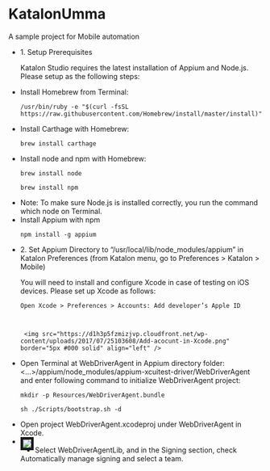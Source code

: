# KatalonUmma
<p>A sample project for Mobile automation</p>
<ul>
 <li> <font size="large"> 1. Setup Prerequisites </font> </li>

Katalon Studio requires the latest installation of Appium and Node.js. Please setup as the following steps:

<li>Install Homebrew from Terminal:</li>

    /usr/bin/ruby -e "$(curl -fsSL https://raw.githubusercontent.com/Homebrew/install/master/install)"

<li>Install Carthage with Homebrew:</li>

    brew install carthage

<li>Install node and npm with Homebrew:</li>

    brew install node

    brew install npm

<li>Note: To make sure Node.js is installed correctly, you run the command which node on Terminal.</li>

<li>Install Appium with npm</li>

    npm install -g appium


<li>2. Set Appium Directory to “/usr/local/lib/node_modules/appium” in Katalon Preferences (from Katalon menu, go to Preferences > Katalon > Mobile)</li>

You will need to install and configure Xcode in case of testing on iOS devices. Please set up Xcode as follows:

    Open Xcode > Preferences > Accounts: Add developer’s Apple ID



     <img src="https://d1h3p5fzmizjvp.cloudfront.net/wp-content/uploads/2017/07/25103608/Add-acocunt-in-Xcode.png" border="5px #000 solid" align="left" />
     


<li>Open Terminal at WebDriverAgent in Appium directory folder:</li>
    <…>/appium/node_modules/appium-xcuitest-driver/WebDriverAgent and enter following command to initialize WebDriverAgent project:

    mkdir -p Resources/WebDriverAgent.bundle

    sh ./Scripts/bootstrap.sh -d

<li>Open project WebDriverAgent.xcodeproj under WebDriverAgent in Xcode.</li>

  <li><img src="https://d1h3p5fzmizjvp.cloudfront.net/wp-content/uploads/2017/07/25103716/Open-WebDriverAgent.xcodeproj.png" border="5px #000 solid" align="left" /></li>
   
   <li>Select WebDriverAgentLib, and in the Signing section, check Automatically manage signing and select a team.</li>
   


